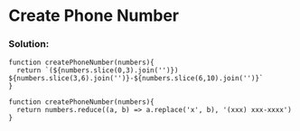 # Create Phone Number

### Solution:

```
function createPhoneNumber(numbers){
  return `(${numbers.slice(0,3).join('')}) ${numbers.slice(3,6).join('')}-${numbers.slice(6,10).join('')}`
}
```

```
function createPhoneNumber(numbers){
  return numbers.reduce((a, b) => a.replace('x', b), '(xxx) xxx-xxxx')
}
```
